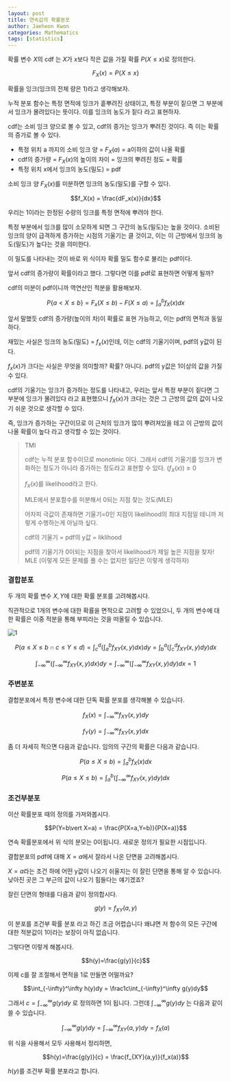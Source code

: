 ```yaml
---
layout: post
title: 연속값의 확률분포
author: Jaeheon Kwon
categories: Mathematics
tags: [statistics]
---
```




확률 변수 $X$의 cdf 는 $X$가 $x$보다 작은 값을 가질 확률 $P ( X\leq x )$로 정의한다.

$$F_X(x)=P\{X\leq x\}$$

확률을 잉크(잉크의 전체 량은 1)라고 생각해보자.

누적 분포 함수는 특정 면적에 잉크가 흩뿌려진 상태이고, 특정 부분이 짙으면 그 부분에서 잉크가 몰려있다는 뜻이다. 이를 잉크의 농도가 짙다 라고 표현하자.

cdf는 소비 잉크 양으로 볼 수 있고, cdf의 증가는 잉크가 뿌려진 것이다. 즉 이는 확률의 증가로 볼 수 있다.

- 특정 위치 a 까지의 소비 잉크 양 = $F_X(a)$ = a이하의 값이 나올 확률
- cdf의 증가량 = $F_X(x)$의 높이의 차이 = 잉크의 뿌려진 정도 = 확률
- 특정 위치 x에서 잉크의 농도(밀도) = pdf 

소비 잉크 양 $F_X(x)$를 미분하면 잉크의 농도(밀도)를 구할 수 있다.

$$f_X(x) = \frac{dF_x(x)}{dx}$$

우리는 1이라는 한정된 수량의 잉크를 특정 면적에 뿌려야 한다.

특정 부분에서 잉크를 많이 소모하게 되면 그 구간의 농도(밀도)는 높을 것이다. 소비된 잉크의 양이 급격하게 증가하는 시점의 기울기는 클 것이고, 이는 이 근방에서 잉크의 농도(밀도)가 높다는 것을 의미한다.

이 밀도를 나타내는 것이 바로 위 식이자 확률 밀도 함수로 불리는 pdf이다.

앞서 cdf의 증가량이 확률이라고 했다. 그렇다면 이를 pdf로 표현하면 어떻게 될까?

cdf의 미분이 pdf이니까 역연산인 적분을 활용해보자.

$$P\{a<X\leq b\} = F_x(X\leq b) - F(X\leq a)= \int_a^bf_X(x)dx$$

앞서 말했듯 cdf의 증가량(높이의 차)이 확률로 표현 가능하고, 이는 pdf의 면적과 동일하다.

재밌는 사실은 잉크의 농도(밀도) = $f_x(x)$인데, 이는 cdf의 기울기이며, pdf의 y값이 된다.

$f_x(x)$가 크다는 사실은 무엇을 의미할까? 확률? 아니다. pdf의 y값은 1이상의 값을 가질 수 있다. 

cdf의 기울기는 잉크가 증가하는 정도를 나타내고, 우리는 앞서 특정 부분이 짙다면 그 부분에 잉크가 몰려있다 라고 표현했으니 $f_X(x)$가 크다는 것은 그 근방의 값의 값이 나오기 쉬운 것으로 생각할 수 있다.

즉, 잉크가 증가하는 구간이므로 이 근처의 잉크가 많이 뿌려져있을 테고 이 근방의 값이 나올 확률이 높다 라고 생각할 수 있는 것이다.

> TMI
>
> cdf는 누적 분포 함수이므로 monotinic 이다. 그래서 cdf의 기울기를 잉크가 변화하는 정도가 아니라 증가하는 정도라고 표현할 수 있다. $(f_X(x))\geq0$
>
> $f_X(x)$를 likelihood라고 한다.
>
> MLE에서 분포함수를 미분해서 0되는 지점 찾는 것도(MLE)
>
> 어차피 극값이 존재하면 기울기=0인 지점이 likelihood의 최대 지점일 테니까 저렇게 수행하는게 아닐까 싶다.
>
> cdf의 기울기 = pdf의 y값 = liklihood
>
> pdf의 기울기가 0이되는 지점을 찾아서 likelihood가 제일 높은 지점을 찾자! MLE (이렇게 모든 문제를 풀 수는 없지만 일단은 이렇게 생각하자)



### 결합분포

두 개의 확률 변수 $X,Y$에 대한 확률 분포를 고려해봅시다.

직관적으로 1개의 변수에 대한 확률을 면적으로 고려할 수 있었으니, 두 개의 변수에 대한 확률은 이중 적분을 통해 부피라는 것을 떠올릴 수 있습니다.



![1](/Users/devcat/Desktop/cdfpdf/1.png)



$$P(a\leq X\leq b \cap c\leq Y \leq d) = \int_c^d(\int_a^bf_{XY}(x,y)dx)dy = \int_b^a(\int_c^df_{XY}(x,y)dy)dx$$

$$\int_{-\infty}^\infty(\int_{-\infty}^\infty f_{XY}(x,y)dx)dy = \int_{-\infty}^\infty(\int_{-\infty}^\infty f_{XY}(x,y)dy)dx = 1$$



### 주변분포

결합분포에서 특정 변수에 대한 단독 확률 분포를 생각해볼 수 있습니다.

$$f_X(x) = \int_{-\infty}^\infty f_{XY}(x,y)dy$$

$$f_Y(y) = \int_{-\infty}^\infty f_{XY}(x,y)dx$$



좀 더 자세히 적으면 다음과 같습니다. 임의의 구간의 확률은 다음과 같습니다.

$$P(a\leq X\leq b)=\int_{a}^b f_{X}(x)dx$$

$$P(a\leq X\leq b) = \int_a^b(\int_{-\infty}^\infty f_{XY}(x,y)dy)dx$$



### 조건부분포

 이산 확률분포 때의 정의를 가져와봅시다.

$$P(Y=b\vert X=a) = \frac{P(X=a,Y=b)}{P(X=a)}$$

연속 확률분포에서 위 식의 분모는 0이됩니다. 새로운 정의가 필요한 시점입니다.

결합분포의 pdf에 대해 $X=a$에서 잘라서 나온 단면을 고려해봅시다.

$X=a$라는 조건 하에 어떤 y값이 나오기 쉬울지는 이 잘린 단면을 통해 알 수 있습니다. 낮아진 곳은 그 부근의 값이 나오기 힘들다는 얘기겠죠?

잘린 단면의 형태를 다음과 같이 정의합시다.

$$g(y)=f_{XY}(a,y)$$

이 분포를 조건부 확률 분포 라고 하긴 조금 어렵습니다 왜냐면 저 함수의 모든 구간에 대한 적분값이 1이라는 보장이 아직 없습니다.

그렇다면 이렇게 해봅시다.

$$h(y)=\frac{g(y)}{c}$$

이제 c를 잘 조절해서 면적을 1로 만들면 어떨까요?

$$\int_{-\infty}^\infty h(y)dy = \frac1c\int_{-\infty}^\infty g(y)dy$$

그래서 $c=\int_{-\infty}^\infty g(y)dy$ 로 정의하면 1이 됩니다. 그런데 $\int_{-\infty}^\infty g(y)dy$ 는 다음과 같이 쓸 수 있습니다.

$$\int_{-\infty}^\infty g(y)dy = \int_{-\infty}^\infty f_{XY}(a,y)dy = f_X(a)$$



위 식을 사용해서 모두 사용해서 정리하면,

$$h(y)=\frac{g(y)}{c} = \frac{f_{XY}(a,y)}{f_x(a)}$$

$h(y)$를 조건부 확률 분포라고 합니다.

